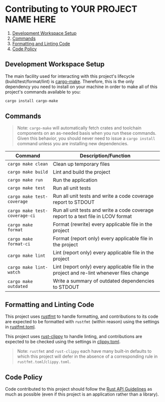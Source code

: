 # Contributing to YOUR PROJECT NAME HERE

1. [Development Workspace Setup](#development-workspace-setup)
2. [Commands](#commands)
3. [Formatting and Linting Code](#formatting-and-linting-code)
4. [Code Policy](#code-policy)

## Development Workspace Setup

The main facility used for interacting with this project's lifecycle (build/test/format/lint) is
[cargo-make](https://sagiegurari.github.io/cargo-make). Therefore, this is the only dependency you
need to install on your machine in order to make all of this project's commands available to you:

```bash
cargo install cargo-make
```

## Commands

>Note: `cargo-make` will automatically fetch crates and toolchain components on an as-needed basis
>when you run these commands. Given this behavior, you should never need to issue a `cargo install`
>command unless you are installing new dependencies.

| Command                       | Description/Function                                                                      |
|-------------------------------|-------------------------------------------------------------------------------------------|
| `cargo make clean`            | Clean up temporary files                                                                  |
| `cargo make build`            | Lint and build the project                                                                |
| `cargo make run`              | Run the application                                                                       |
| `cargo make test`             | Run all unit tests                                                                        |
| `cargo make test-coverage`    | Run all unit tests and write a code coverage report to STDOUT                             |
| `cargo make test-coverage-ci` | Run all unit tests and write a code coverage report to a text file in LCOV format         |
| `cargo make format`           | Format (rewrite) every applicable file in the project                                     |
| `cargo make format-ci`        | Format (report only) every applicable file in the project                                 |
| `cargo make lint`             | Lint (report only) every applicable file in the project                                   |
| `cargo make lint-watch`       | Lint (report only) every applicable file in the project and re-lint whenever files change |
| `cargo make outdated`         | Write a summary of outdated dependencies to STDOUT                                        |

## Formatting and Linting Code

This project uses [rustfmt](https://github.com/rust-lang/rustfmt) to handle formatting, and
contributions to its code are expected to be formatted with `rustfmt` (within reason) using the
settings in [rustfmt.toml](./rustfmt.toml).

This project uses [rust-clippy](https://github.com/rust-lang/rust-clippy) to handle linting, and
contributions are expected to be checked using the settings in [clippy.toml](./clippy.toml).

>Note: `rustfmt` and `rust-clippy` each have many built-in defaults to which this project will defer
>in the absence of a corresponding rule in `rustfmt.toml`/`clippy.toml`.

## Code Policy

Code contributed to this project should follow the
[Rust API Guidelines](https://rust-lang.github.io/api-guidelines/checklist.html) as much as
possible (even if this project is an application rather than a library).
